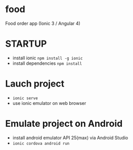 # food
Food order app (Ionic 3 / Angular 4)


# STARTUP
- install ionic `npm install -g ionic`
- install dependencies `npm install`

# Lauch project
- `ionic serve`
- use ionic emulator on web browser

# Emulate project on Android
- install android emulator API 25(max) via Android Studio
- `ionic cordova android run`
